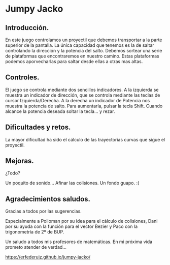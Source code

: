 # Jumpy Jacko

## Introducción.

En este juego controlamos un proyectil que debemos transportar a la parte superior de la pantalla.
La única capacidad que tenemos es la de saltar controlando la dirección y la potencia del salto.
Debemos sortear una serie de plataformas que encontraremos en nuestro camino.
Estas plataformas podemos aporvecharlas para saltar desde ellas a otras mas altas. 

## Controles.

El juego se controla mediante dos sencillos indicadores.
A la izquierda se muestra un indicador de dirección, que se controla mediante las teclas de cursor Izquierda/Derecha.
A la derecha un indicador de Potencia nos muestra la potencia de salto.
Para aumentarla, pulsar la tecla Shift.
Cuando alcance la potencia deseada soltar la tecla... y rezar.



## Dificultades y retos. 

La mayor dificultad ha sido el cálculo de las trayectorias curvas que sigue el proyectil.


## Mejoras.

¿Todo?

Un poquito de sonido...
Afinar las colisiones.
Un fondo guapo. :(

## Agradecimientos saludos.

Gracias a todos por las sugerencias.

Especialmente a Polloman por su idea para el cálculo de colisiones, Dani por su ayuda con la función para el vector Bezier y Paco con la trigonometría de 2º de BUP.

Un saludo a todos mis profesores de matemáticas. 
En mi próxima vida prometo atender de verdad... 


https://erfederuiz.github.io/jumpy-jacko/
